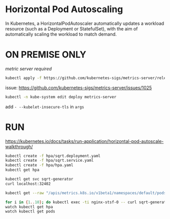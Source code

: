 # Horizontal Pod Autoscaling

In Kubernetes, a HorizontalPodAutoscaler automatically updates a workload resource (such as a Deployment or StatefulSet), with the aim of automatically scaling the workload to match demand.

# ON PREMISE ONLY
*metric server required*

```sh
kubectl apply -f https://github.com/kubernetes-sigs/metrics-server/releases/latest/download/components.yaml
```

issue: https://github.com/kubernetes-sigs/metrics-server/issues/1025
```sh
kubectl -n kube-system edit deploy metrics-server
```
add `- --kubelet-insecure-tls` in `args`

# RUN

https://kubernetes.io/docs/tasks/run-application/horizontal-pod-autoscale-walkthrough/

```sh
kubectl create -f hpa/sqrt.deployment.yaml
kubectl create -f hpa/sqrt.service.yaml
kubectl create -f hpa/hpa.yaml
kubectl get hpa

kubectl get svc sqrt-generator
curl localhost:32402

kubectl get --raw "/apis/metrics.k8s.io/v1beta1/namespaces/default/pods"

for i in {1..10}; do kubectl exec -ti nginx-stsf-0 -- curl sqrt-generator & done
watch kubectl get hpa
watch kubectl get pods
```

